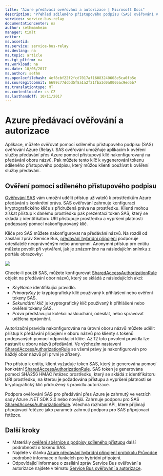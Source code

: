 ```yaml
---
title: "Azure předávací ověřování a autorizace | Microsoft Docs"
description: "Přehled sdíleného přístupového podpisu (SAS) ověřování v Azure předávání"
services: service-bus-relay
documentationcenter: na
author: sethmanheim
manager: timlt
editor: 
ms.assetid: 
ms.service: service-bus-relay
ms.devlang: na
ms.topic: article
ms.tgt_pltfrm: na
ms.workload: na
ms.date: 10/05/2017
ms.author: sethm
ms.openlocfilehash: 4ef8cbf22f2fcd7017af16083240608e5ca0fb5e
ms.sourcegitcommit: 6699c77dcbd5f8a1a2f21fba3d0a0005ac9ed6b7
ms.translationtype: MT
ms.contentlocale: cs-CZ
ms.lasthandoff: 10/11/2017
---
```

# <a name="azure-relay-authentication-and-authorization"></a>Azure předávací ověřování a autorizace

Aplikace, můžete ověřovat pomocí sdíleného přístupového podpisu (SAS) ověřování Azure (Relay). SAS ověřování umožňuje aplikacím k ověření služby předávání přes Azure pomocí přístupový klíč nakonfigurovaný na předávání oboru názvů. Pak můžete tento klíč k vygenerování tokenu sdíleného přístupového podpisu, který můžou klienti používat k ověření služby předávání.

## <a name="shared-access-signature-authentication"></a>Ověření pomocí sdíleného přístupového podpisu
[Ověřování SAS](../service-bus-messaging/service-bus-sas.md) vám umožní udělit přístup uživatelů k prostředkům Azure předávání s konkrétní práva. SAS ověřování zahrnuje konfiguraci kryptografického klíče s přidružená práva na prostředku. Klienti mohou získat přístup k danému prostředku pak prezentací token SAS, který se skládá z identifikátoru URI přistupuje prostředku a vypršení platnosti podepsaný pomocí nakonfigurovaný klíč.

Klíče pro SAS můžete nakonfigurovat na předávání názvů. Na rozdíl od zasílání zpráv Service Bus, [předávání hybridní připojení](relay-hybrid-connections-protocol.md) podporuje odesílatelé neoprávněným nebo anonymní. Anonymní přístup pro entitu můžete povolit při vytváření, jak je znázorněno na následujícím snímku z portálu obrazovky:

![][0]

Chcete-li použít SAS, můžete konfigurovat [SharedAccessAuthorizationRule](/dotnet/api/microsoft.servicebus.messaging.sharedaccessauthorizationrule) objekt na předávání obor názvů, který se skládá z následujících akcí:

* *KeyName* identifikující pravidlo.
* *PrimaryKey* je kryptografický klíč používaný k přihlášení nebo ověření tokeny SAS.
* *Sekundární klíč* je kryptografický klíč používaný k přihlášení nebo ověření tokeny SAS.
* *Práva* představující kolekci naslouchání, odesílat, nebo spravovat udělena oprávnění.

Autorizační pravidla nakonfigurována na úrovni oboru názvů můžete udělit přístup k předávání připojení v oboru názvů pro klienty s tokenů podepsaných pomocí odpovídající klíče. Až 12 toto povolení pravidla lze nastavit u oboru názvů předávání. Ve výchozím nastavení [SharedAccessAuthorizationRule](/dotnet/api/microsoft.servicebus.messaging.sharedaccessauthorizationrule) se všemi právy je nakonfigurován pro každý obor názvů při první je zřízený.

Pro přístup k entity, klient vyžaduje token SAS, který je generována pomocí konkrétní [SharedAccessAuthorizationRule](/dotnet/api/microsoft.servicebus.messaging.sharedaccessauthorizationrule). SAS token je generována pomocí SHA256 HMAC řetězec prostředku, který se skládá z identifikátoru URI prostředku, na kterou je požadována přístupu a vypršení platnosti se kryptografický klíč přidružený k pravidlu autorizace.

Podpora ověřování SAS pro předávání přes Azure je zahrnutý ve verzích sady Azure .NET SDK 2.0 nebo novější. Zahrnuje podporu pro SAS [SharedAccessAuthorizationRule](/dotnet/api/microsoft.servicebus.messaging.sharedaccessauthorizationrule). Všechna rozhraní API, které přijímají připojovací řetězec jako parametr zahrnují podporu pro SAS připojovací řetězce.

## <a name="next-steps"></a>Další kroky
- Materiály [ověření sběrnice s podpisy sdíleného přístupu](../service-bus-messaging/service-bus-sas.md) další podrobnosti o tokenu SAS.
- Najdete v článku [Azure předávání hybridní připojení protokolu Průvodce](relay-hybrid-connections-protocol.md) podrobné informace o funkcích pro hybridní připojení.
- Odpovídající informace o zasílání zpráv Service Bus ověřování a autorizace najdete v tématu [Service Bus ověřování a autorizace](../service-bus-messaging/service-bus-authentication-and-authorization.md). 

[0]: ./media/relay-authentication-and-authorization/hcanon.png